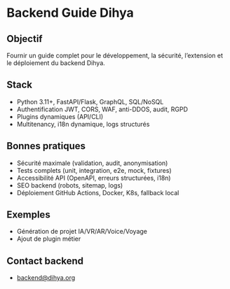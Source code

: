 # Backend Guide Dihya

## Objectif
Fournir un guide complet pour le développement, la sécurité, l’extension et le déploiement du backend Dihya.

## Stack
- Python 3.11+, FastAPI/Flask, GraphQL, SQL/NoSQL
- Authentification JWT, CORS, WAF, anti-DDOS, audit, RGPD
- Plugins dynamiques (API/CLI)
- Multitenancy, i18n dynamique, logs structurés

## Bonnes pratiques
- Sécurité maximale (validation, audit, anonymisation)
- Tests complets (unit, integration, e2e, mock, fixtures)
- Accessibilité API (OpenAPI, erreurs structurées, i18n)
- SEO backend (robots, sitemap, logs)
- Déploiement GitHub Actions, Docker, K8s, fallback local

## Exemples
- Génération de projet IA/VR/AR/Voice/Voyage
- Ajout de plugin métier

## Contact backend
- backend@dihya.org

